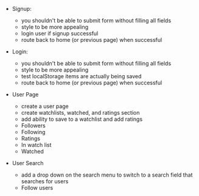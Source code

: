- Signup: 
    - you shouldn't be able to submit form without filling all fields 
    - style to be more appealing 
    - login user if signup successful
    - route back to home (or previous page) when successful
- Login: 
    - you shouldn't be able to submit form without filling all fields 
    - style to be more appealing 
    - test localStorage items are actually being saved
    - route back to home (or previous page) when successful



- User Page 
    - create a user page 
    - create watchlists, watched, and ratings section 
    - add ability to save to a watchlist and add ratings 
    - Followers
    - Following
    - Ratings 
    - In watch list
    - Watched 


- User Search 
    - add a drop down on the search menu to switch to a search field that searches for users 
    - Follow users 